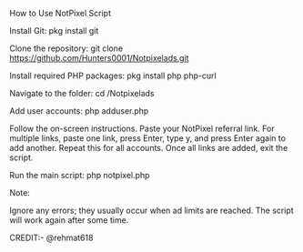 How to Use NotPixel Script

Install Git:
pkg install git

Clone the repository:
git clone https://github.com/Hunters0001/Notpixelads.git

Install required PHP packages:
pkg install php php-curl

Navigate to the folder:
cd /Notpixelads

Add user accounts:
php adduser.php

Follow the on-screen instructions.
Paste your NotPixel referral link.
For multiple links, paste one link, press Enter, type y, and press Enter again to add another. Repeat this for all accounts.
Once all links are added, exit the script.

Run the main script:
php notpixel.php

Note:

Ignore any errors; they usually occur when ad limits are reached. The script will work again after some time.

CREDIT:- @rehmat618
